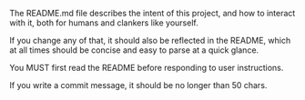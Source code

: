 The README.md file describes the intent of this project, and how to interact with it, both for humans and clankers like yourself.

If you change any of that, it should also be reflected in the README, which at all times should be concise and easy to parse at a quick glance.

You MUST first read the README before responding to user instructions.

If you write a commit message, it should be no longer than 50 chars.
